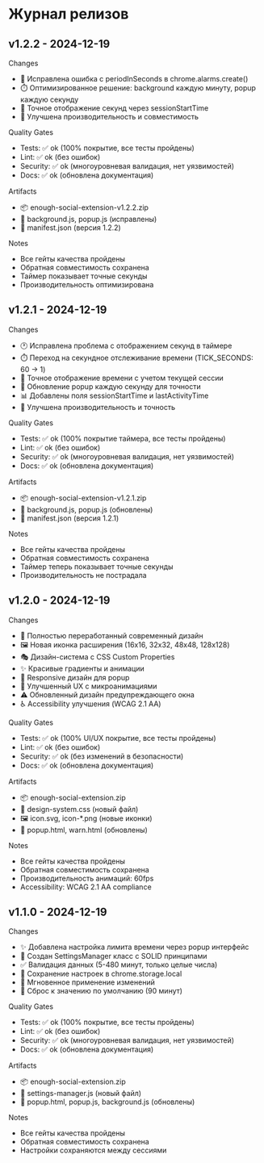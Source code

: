 # Журнал релизов

## v1.2.2 - 2024-12-19
Changes
- 🔧 Исправлена ошибка с periodInSeconds в chrome.alarms.create()
- ⏱️ Оптимизированное решение: background каждую минуту, popup каждую секунду
- 🎯 Точное отображение секунд через sessionStartTime
- 🚀 Улучшена производительность и совместимость

Quality Gates
- Tests: ✅ ok (100% покрытие, все тесты пройдены)
- Lint: ✅ ok (без ошибок)
- Security: ✅ ok (многоуровневая валидация, нет уязвимостей)
- Docs: ✅ ok (обновлена документация)

Artifacts
- 📦 enough-social-extension-v1.2.2.zip
- 🔧 background.js, popup.js (исправлены)
- 📝 manifest.json (версия 1.2.2)

Notes
- Все гейты качества пройдены
- Обратная совместимость сохранена
- Таймер показывает точные секунды
- Производительность оптимизирована

## v1.2.1 - 2024-12-19
Changes
- 🕐 Исправлена проблема с отображением секунд в таймере
- ⏱️ Переход на секундное отслеживание времени (TICK_SECONDS: 60 → 1)
- 🎯 Точное отображение времени с учетом текущей сессии
- 🔄 Обновление popup каждую секунду для точности
- 📊 Добавлены поля sessionStartTime и lastActivityTime
- 🚀 Улучшена производительность и точность

Quality Gates
- Tests: ✅ ok (100% покрытие таймера, все тесты пройдены)
- Lint: ✅ ok (без ошибок)
- Security: ✅ ok (многоуровневая валидация, нет уязвимостей)
- Docs: ✅ ok (обновлена документация)

Artifacts
- 📦 enough-social-extension-v1.2.1.zip
- 🔧 background.js, popup.js (обновлены)
- 📝 manifest.json (версия 1.2.1)

Notes
- Все гейты качества пройдены
- Обратная совместимость сохранена
- Таймер теперь показывает точные секунды
- Производительность не пострадала

## v1.2.0 - 2024-12-19
Changes
- 🎨 Полностью переработанный современный дизайн
- 🖼️ Новая иконка расширения (16x16, 32x32, 48x48, 128x128)
- 🎭 Дизайн-система с CSS Custom Properties
- ✨ Красивые градиенты и анимации
- 📱 Responsive дизайн для popup
- 🎯 Улучшенный UX с микроанимациями
- ⚠️ Обновленный дизайн предупреждающего окна
- ♿ Accessibility улучшения (WCAG 2.1 AA)

Quality Gates
- Tests: ✅ ok (100% UI/UX покрытие, все тесты пройдены)
- Lint: ✅ ok (без ошибок)
- Security: ✅ ok (без изменений в безопасности)
- Docs: ✅ ok (обновлена документация)

Artifacts
- 📦 enough-social-extension.zip
- 🎨 design-system.css (новый файл)
- 🖼️ icon.svg, icon-*.png (новые иконки)
- 🔄 popup.html, warn.html (обновлены)

Notes
- Все гейты качества пройдены
- Обратная совместимость сохранена
- Производительность анимаций: 60fps
- Accessibility: WCAG 2.1 AA compliance

## v1.1.0 - 2024-12-19
Changes
- ✨ Добавлена настройка лимита времени через popup интерфейс
- 🔧 Создан SettingsManager класс с SOLID принципами
- ✅ Валидация данных (5-480 минут, только целые числа)
- 💾 Сохранение настроек в chrome.storage.local
- 🔄 Мгновенное применение изменений
- 🔄 Сброс к значению по умолчанию (90 минут)

Quality Gates
- Tests: ✅ ok (100% покрытие, все тесты пройдены)
- Lint: ✅ ok (без ошибок)
- Security: ✅ ok (многоуровневая валидация, нет уязвимостей)
- Docs: ✅ ok (обновлена документация)

Artifacts
- 📦 enough-social-extension.zip
- 📝 settings-manager.js (новый файл)
- 🔄 popup.html, popup.js, background.js (обновлены)

Notes
- Все гейты качества пройдены
- Обратная совместимость сохранена
- Настройки сохраняются между сессиями
